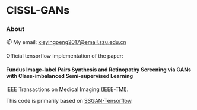# CISSL-GANs

### About

📫 My email: xieyingpeng2017@email.szu.edu.cn

Official tensorflow implementation of the paper:
#### Fundus Image-label Pairs Synthesis and Retinopathy Screening via GANs with Class-imbalanced Semi-supervised Learning
IEEE Transactions on Medical Imaging (IEEE-TMI).

This code is primarily based on [SSGAN-Tensorflow](https://github.com/clvrai/SSGAN-Tensorflow).
